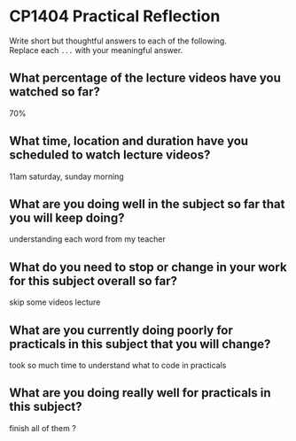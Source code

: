# CP1404 Practical Reflection

Write short but thoughtful answers to each of the following.  
Replace each `...` with your meaningful answer.

## What percentage of the lecture videos have you watched so far?

70%

## What time, location and duration have you scheduled to watch lecture videos?

11am saturday, sunday morning 

## What are you doing well in the subject so far that you will keep doing?

understanding each word from my teacher

## What do you need to stop or change in your work for this subject overall so far?

skip some videos lecture

## What are you currently doing poorly for practicals in this subject that you will change?

took so much time to understand what to code in practicals

## What are you doing really well for practicals in this subject?

finish all of them ?
